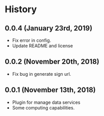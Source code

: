 History
=======

0.0.4 (January 23rd, 2019)
---------------------------
* Fix error in config.
* Update README and license

0.0.2 (November 20th, 2018)
---------------------------
* Fix bug in generate sign url.

0.0.1 (November 13th, 2018)
---------------------------
* Plugin for manage data services
* Some computing capabilities.